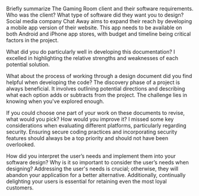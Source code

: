 Briefly summarize The Gaming Room client and their software requirements. Who was the client? What type of software did they want you to design?
Social media company Chat Away aims to expand their reach by developing a mobile app version of their website. This app needs to be available on both Android and iPhone app stores, with budget and timeline being critical factors in the project.

What did you do particularly well in developing this documentation?
I excelled in highlighting the relative strengths and weaknesses of each potential solution.

What about the process of working through a design document did you find helpful when developing the code?
The discovery phase of a project is always beneficial. It involves outlining potential directions and describing what each option adds or subtracts from the project. The challenge lies in knowing when you've explored enough.

If you could choose one part of your work on these documents to revise, what would you pick? How would you improve it?
I missed some key considerations when evaluating different platforms, particularly regarding security. Ensuring secure coding practices and incorporating security features should always be a top priority and should not have been overlooked.

How did you interpret the user’s needs and implement them into your software design? Why is it so important to consider the user’s needs when designing?
Addressing the user's needs is crucial; otherwise, they will abandon your application for a better alternative. Additionally, continually delighting your users is essential for retaining even the most loyal customers.
